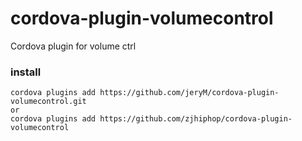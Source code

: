 # cordova-plugin-volumecontrol
Cordova plugin for volume ctrl


### install 

```
cordova plugins add https://github.com/jeryM/cordova-plugin-volumecontrol.git
or
cordova plugins add https://github.com/zjhiphop/cordova-plugin-volumecontrol
```

